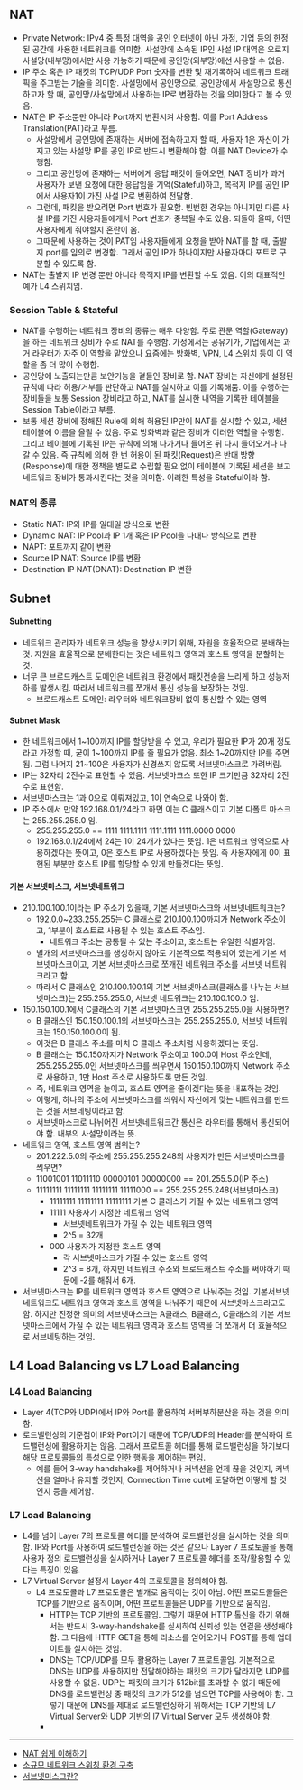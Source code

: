 
## NAT

* Private Network: IPv4 중 특정 대역을 공인 인터넷이 아닌 가정, 기업 등의 한정된 공간에 사용한 네트워크를 의미함. 사설망에 소속된 IP인 사설 IP 대역은 오로지 사설망(내부망)에서만 사용 가능하기 때문에 공인망(외부망)에선 사용할 수 없음.
* IP 주소 혹은 IP 패킷의 TCP/UDP Port 숫자를 변환 및 재기록하여 네트워크 트래픽을 주고받는 기술을 의미함. 사설망에서 공인망으로, 공인망에서 사설망으로 통신하고자 할 때, 공인망/사설망에서 사용하는 IP로 변환하는 것을 의미한다고 볼 수 있음.
* NAT은 IP 주소뿐만 아니라 Port까지 변환시켜 사용함. 이를 Port Address Translation(PAT)라고 부름.
  * 사설망에서 공인망에 존재하는 서버에 접속하고자 할 때, 사용자 1은 자신이 가지고 있는 사설망 IP를 공인 IP로 반드시 변환해야 함. 이를 NAT Device가 수행함.
  * 그리고 공인망에 존재하는 서버에게 응답 패킷이 들어오면, NAT 장비가 과거 사용자가 보낸 요청에 대한 응답임을 기억(Stateful)하고, 목적지 IP를 공인 IP에서 사용자1이 가진 사설 IP로 변환하여 전달함.
  * 그런데, 패킷을 받으려면 Port 번호가 필요함. 빈번한 경우는 아니지만 다른 사설 IP를 가진 사용자들에게서 Port 번호가 중복될 수도 있음. 되돌아 올때, 어떤 사용자에게 줘야할지 혼란이 옴.
  * 그때문에 사용하는 것이 PAT임 사용자들에게 요청을 받아 NAT를 할 때, 출발지 port를 임의로 변경함. 그래서 공인 IP가 하나이지만 사용자마다 포트로 구분할 수 있도록 함.
* NAT는 출발지 IP 변경 뿐만 아니라 목적지 IP를 변환할 수도 있음. 이의 대표적인 예가 L4 스위치임.

### Session Table & Stateful

* NAT를 수행하는 네트워크 장비의 종류는 매우 다양함. 주로 관문 역할(Gateway)을 하는 네트워크 장비가 주로 NAT를 수행함. 가정에서는 공유기가, 기업에서는 과거 라우터가 자주 이 역할을 맡았으나 요즘에는 방화벽, VPN, L4 스위치 등이 이 역할을 좀 더 많이 수행함.
* 공인망에 노출되는만큼 보안기능을 곁들인 장비로 함. NAT 장비는 자신에게 설정된 규칙에 따라 허용/거부를 판단하고 NAT를 실시하고 이를 기록해둠. 이를 수행하는 장비들을 보통 Session 장비라고 하고, NAT를 실시한 내역을 기록한 테이블을 Session Table이라고 부름.
* 보통 세션 장비에 정해진 Rule에 의해 허용된 IP만이 NAT를 실시할 수 있고, 세션 테이블에 이름을 올릴 수 있음. 주로 방화벽과 같은 장비가 이러한 역할을 수행함. 그리고 테이블에 기록된 IP는 규칙에 의해 나가거나 들어온 뒤 다시 들어오거나 나갈 수 있음. 즉 규칙에 의해 한 번 허용이 된 패킷(Request)은 반대 방향(Response)에 대한 정책을 별도로 수립할 필요 없이 테이블에 기록된 세션을 보고 네트워크 장비가 통과시킨다는 것을 의미함. 이러한 특성을 Stateful이라 함.

### NAT의 종류

* Static NAT: IP와 IP를 일대일 방식으로 변환
* Dynamic NAT: IP Pool과 IP 1개 혹은 IP Pool을 다대다 방식으로 변환
* NAPT: 포트까지 같이 변환
* Source IP NAT: Source IP를 변환
* Destination IP NAT(DNAT): Destination IP 변환

## Subnet

#### Subnetting

* 네트워크 관리자가 네트워크 성능을 향상시키기 위해, 자원을 효율적으로 분배하는 것. 자원을 효율적으로 분배한다는 것은 네트워크 영역과 호스트 영역을 분할하는 것.
* 너무 큰 브로드캐스트 도메인은 네트워크 환경에서 패킷전송을 느리게 하고 성능저하를 발생시킴. 따라서 네트워크를 쪼개서 통신 성능을 보장하는 것임.
  * 브로드캐스트 도메인: 라우터와 네트워크장비 없이 통신할 수 있는 영역

#### Subnet Mask

* 한 네트워크에서 1~100까지 IP를 할당받을 수 있고, 우리가 필요한 IP가 20개 정도라고 가정할 때, 굳이 1~100까지 IP를 줄 필요가 없음. 최소 1~20까지만 IP를 주면 됨. 그럼 나머지 21~100은 사용자가 신경쓰지 않도록 서브넷마스크로 가려버림.
* IP는 32자리 2진수로 표현할 수 있음. 서브넷마크스 또한 IP 크기만큼 32자리 2진수로 표현함.
* 서브넷마스크는 1과 0으로 이뤄져있고, 1이 연속으로 나와야 함.
* IP 주소에서 만약 192.168.0.1/24라고 하면 이는 C 클래스이고 기본 디폴트 마스크는 255.255.255.0 임.
  * 255.255.255.0 == 1111 1111.1111 1111.1111 1111.0000 0000
  * 192.168.0.1/24에서 24는 1이 24개가 있다는 뜻임. 1은 네트워크 영역으로 사용하겠다는 뜻이고, 0은 호스트 IP로 사용하겠다는 뜻임. 즉 사용자에게 0이 표현된 부분만 호스트 IP를 할당할 수 있게 만들겠다는 뜻임.

#### 기본 서브넷마스크, 서브넷네트워크

* 210.100.100.1이라는 IP 주소가 있을때, 기본 서브넷마스크와 서브넷네트워크는?
  * 192.0.0~233.255.255는 C 클래스로 210.100.100까지가 Network 주소이고, 1부분이 호스트로 사용될 수 있는 호스트 주소임.
    * 네트워크 주소는 공통될 수 있는 주소이고, 호스트는 유일한 식별자임.
  * 별개의 서브넷마스크를 생성하지 않아도 기본적으로 적용되어 있는게 기본 서브넷마스크이고, 기본 서브넷마스크로 쪼개진 네트워크 주소를 서브넷 네트워크라고 함.
  * 따라서 C 클래스인 210.100.100.1의 기본 서브넷마스크(클래스를 나누는 서브넷마스크)는 255.255.255.0, 서브넷 네트워크는 210.100.100.0 임.
* 150.150.100.1에서 C클래스의 기본 서브넷마스크인 255.255.255.0을 사용하면?
  * B 클래스인 150.150.100.1의 서브넷마스크는 255.255.255.0, 서브넷 네트워크는 150.150.100.0이 됨.
  * 이것은 B 클래스 주소를 마치 C 클래스 주소처럼 사용하겠다는 뜻임.
  * B 클래스는 150.150까지가 Network 주소이고 100.0이 Host 주소인데, 255.255.255.0인 서브넷마스크를 씌우면서 150.150.100까지 Network 주소로 사용하고, 1만 Host 주소로 사용하도록 만든 것임.
  * 즉, 네트워크 영역을 늘이고, 호스트 영역을 줄이겠다는 뜻을 내포하는 것임.
  * 이렇게, 하나의 주소에 서브넷마스크를 씌워서 자신에게 맞는 네트워크를 만드는 것을 서브네팅이라고 함.
  * 서브넷마스크로 나뉘어진 서브넷네트워크간 통신은 라우터를 통해서 통신되어야 함. 내부의 사설망이라는 뜻.
* 네트워크 영역, 호스트 영역 범위는?
  * 201.222.5.0의 주소에 255.255.255.248의 사용자가 만든 서브넷마스크를 씌우면?
  * 11001001 11011110 00000101 00000000 == 201.255.5.0(IP 주소)
  * 11111111 11111111 11111111 11111000 == 255.255.255.248(서브넷마스크)
    * 11111111 11111111 11111111 기본 C 클래스가 가질 수 있는 네트워크 영역
    * 11111 사용자가 지정한 네트워크 영역
      * 서브넷네트워크가 가질 수 있는 네트워크 영역 
      * 2^5 = 32개
    * 000 사용자가 지정한 호스트 영역
      * 각 서브넷마스크가 가질 수 있는 호스트 영역
      * 2^3 = 8개, 하지만 네트워크 주소와 브로드캐스트 주소를 써야하기 때문에 -2를 해줘서 6개.
* 서브넷마스크는 IP를 네트워크 영역과 호스트 영역으로 나눠주는 것임. 기본서브넷네트워크도 네트워크 영역과 호스트 영역을 나눠주기 때문에 서브넷마스크라고도 함. 하지만 진정한 의미의 서브넷마스크는 A클래스, B클래스, C클래스의 기본 서브넷마스크에서 가질 수 있는 네트워크 영역과 호스트 영역을 더 쪼개서 더 효율적으로 서브네팅하는 것임.


## L4 Load Balancing vs L7 Load Balancing

### L4 Load Balancing

* Layer 4(TCP와 UDP)에서 IP와 Port를 활용하여 서버부하분산을 하는 것을 의미함.
* 로드밸런싱의 기준점이 IP와 Port이기 때문에 TCP/UDP의 Header를 분석하여 로드밸런싱에 활용하지는 않음. 그래서 프로토콜 헤더를 통해 로드밸런싱을 하기보다 해당 프로토콜들의 특성으로 인한 행동을 제어하는 편임.
  * 예를 들어 3-way handshake를 제어하거나 커넥션을 언제 끊을 것인지, 커넥션을 얼마나 유지할 것인지, Connection Time out에 도달하면 어떻게 할 것인지 등을 제어함.

### L7 Load Balancing

* L4를 넘어 Layer 7의 프로토콜 헤더를 분석하여 로드밸런싱을 실시하는 것을 의미함. IP와 Port를 사용하여 로드밸런싱을 하는 것은 같으나 Layer 7 프로토콜을 통해 사용자 정의 로드밸런싱을 실시하거나 Layer 7 프로토콜 헤더를 조작/활용할 수 있다는 특징이 있음. 
* L7 Virtual Server 설정시 Layer 4의 프로토콜을 정의해야 함.
  * L4 프로토콜과 L7 프로토콜은 별개로 움직이는 것이 아님. 어떤 프로토콜들은 TCP를 기반으로 움직이며, 어떤 프로토콜들은 UDP를 기반으로 움직임.
    * HTTP는 TCP 기반의 프로토콜임. 그렇기 때문에 HTTP 톨신을 하기 위해서는 반드시 3-way-handshake를 실시하여 신뢰성 있는 연결을 생성해야 함. 그 다음에 HTTP GET을 통해 리소스를 얻어오거나 POST를 통해 업데이트를 실시하는 것임.
    * DNS는 TCP/UDP를 모두 활용하는 Layer 7 프로토콜임. 기본적으로 DNS는 UDP를 사용하지만 전달해야하는 패킷의 크기가 달라지면 UDP를 사용할 수 없음. UDP는 패킷의 크기가 512bit를 초과할 수 없기 때문에 DNS를 로드밸런싱 중 패킷의 크기가 512를 넘으면 TCP를 사용해야 함. 그렇기 때문에 DNS를 제대로 로드밸런싱하기 위해서는 TCP 기반의 L7 Virtual Server와 UDP 기반의 l7 Virtual Server 모두 생성해야 함.
    * 


---
* [NAT 쉽게 이해하기](https://aws-hyoh.tistory.com/145)
* [소규모 네트워크 스위칭 환경 구축](https://josaboo.tistory.com/16?category=904396)
* [서브넷마스크란?](https://limkydev.tistory.com/166)